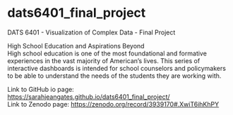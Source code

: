 # dats6401_final_project
DATS 6401 - Visualization of Complex Data - Final Project  
  
High School Education and Aspirations Beyond  
High school education is one of the most foundational and formative experiences in the vast majority of American’s lives. This series of interactive dashboards is intended for school counselors and policymakers to be able to understand the needs of the students they are working with.  
  
Link to GitHub io page: https://sarahjeangates.github.io/dats6401_final_project/   
Link to Zenodo page: https://zenodo.org/record/3939170#.XwiT6ihKhPY
